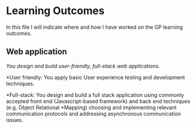 # Learning Outcomes
In this file I will indicate where and how I have worked on the GP learning outcomes.

## Web application
*You design and build user-friendly, full-stack web applications.*

*User friendly: You apply basic User experience testing and development techniques.

*Full-stack: You design and build a full stack application using commonly accepted front end (Javascript-based framework) and back end techniques (e.g. Object Relational *Mapping) choosing and implementing relevant communication protocols and addressing asynchronous communication issues.

